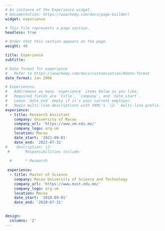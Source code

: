 ```yaml
---
# An instance of the Experience widget.
# Documentation: https://wowchemy.com/docs/page-builder/
widget: experience

# This file represents a page section.
headless: true

# Order that this section appears on the page.
weight: 40

title: Experience
subtitle:

# Date format for experience
#   Refer to https://wowchemy.com/docs/customization/#date-format
date_format: Jan 2006

# Experiences.
#   Add/remove as many `experience` items below as you like.
#   Required fields are `title`, `company`, and `date_start`.
#   Leave `date_end` empty if it's your current employer.
#   Begin multi-line descriptions with YAML's `|2-` multi-line prefix.
experience:
  - title: Research Assistant
    company: University of Macau
    company_url: 'https://www.um.edu.mo/'
    company_logo: org-um
    location: Macau
    date_start: '2021-09-01'
    date_end: '2022-07-31'
#    description: |2-
 #       Responsibilities include:
        
  #      * Research
  
 experience:
  - title: Master of Science
    company: Macau University of Science and Technology
    company_url: 'https://www.must.edu.mo/'
    company_logo: org-um
    location: Macau
    date_start: '2018-09-01'
    date_end: '2020-07-31'
        

design:
  columns: '2'
---
```

